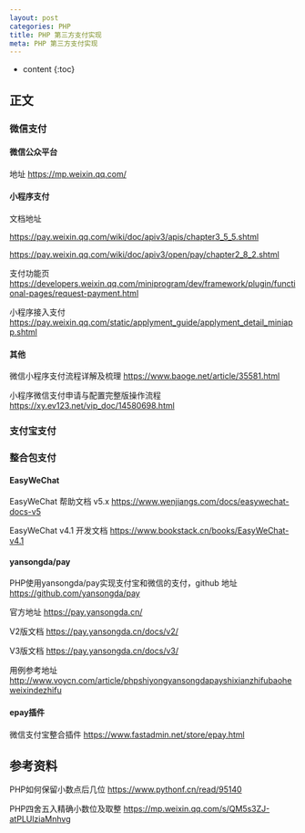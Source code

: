 ```yaml
---
layout: post
categories: PHP
title: PHP 第三方支付实现
meta: PHP 第三方支付实现
---
```

* content
{:toc}

## 正文

### 微信支付

#### 微信公众平台

地址 https://mp.weixin.qq.com/

#### 小程序支付

文档地址 

<https://pay.weixin.qq.com/wiki/doc/apiv3/apis/chapter3_5_5.shtml>

<https://pay.weixin.qq.com/wiki/doc/apiv3/open/pay/chapter2_8_2.shtml>

支付功能页 <https://developers.weixin.qq.com/miniprogram/dev/framework/plugin/functional-pages/request-payment.html>

小程序接入支付 <https://pay.weixin.qq.com/static/applyment_guide/applyment_detail_miniapp.shtml>

#### 其他

微信小程序支付流程详解及梳理 <https://www.baoge.net/article/35581.html>

小程序微信支付申请与配置完整版操作流程  <https://xy.ev123.net/vip_doc/14580698.html>


### 支付宝支付

### 整合包支付

#### EasyWeChat

EasyWeChat 帮助文档 v5.x <https://www.wenjiangs.com/docs/easywechat-docs-v5>

EasyWeChat v4.1 开发文档 <https://www.bookstack.cn/books/EasyWeChat-v4.1>


#### yansongda/pay

PHP使用yansongda/pay实现支付宝和微信的支付，github 地址 <https://github.com/yansongda/pay>

官方地址 <https://pay.yansongda.cn/>

V2版文档 <https://pay.yansongda.cn/docs/v2/>

V3版文档 <https://pay.yansongda.cn/docs/v3/>

用例参考地址 <http://www.voycn.com/article/phpshiyongyansongdapayshixianzhifubaoheweixindezhifu>

#### epay插件

微信支付宝整合插件 <https://www.fastadmin.net/store/epay.html>


## 参考资料

PHP如何保留小数点后几位 <https://www.pythonf.cn/read/95140>

PHP四舍五入精确小数位及取整 <https://mp.weixin.qq.com/s/QM5s3ZJ-atPLUlziaMnhvg>

